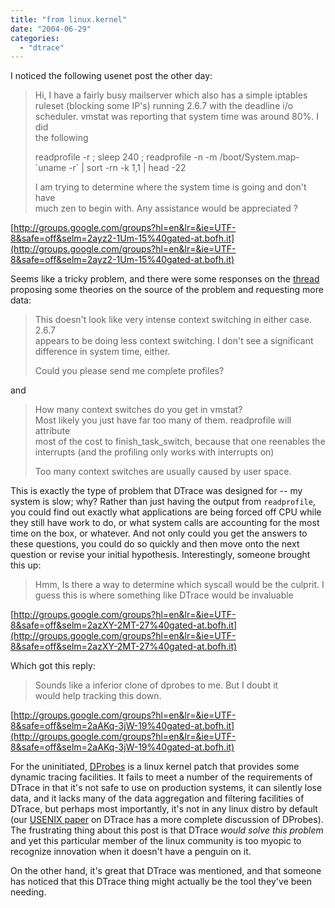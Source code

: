 ```yaml
---
title: "from linux.kernel"
date: "2004-06-29"
categories: 
  - "dtrace"
---
```


I noticed the following usenet post the other day:

> Hi, I have a fairly busy mailserver which also has a simple iptables  
> ruleset (blocking some IP's) running 2.6.7 with the deadline i/o  
> scheduler. vmstat was reporting that system time was around 80%. I did  
> the following  
>   
> readprofile -r ; sleep 240 ; readprofile -n -m /boot/System.map-\`uname -r\` | sort -rn -k 1,1 | head -22  
>   
> <snip>  
>   
> I am trying to determine where the system time is going and don't have  
> much zen to begin with. Any assistance would be appreciated ?  

[http://groups.google.com/groups?hl=en&lr=&ie=UTF-8&safe=off&selm=2ayz2-1Um-15%40gated-at.bofh.it](http://groups.google.com/groups?hl=en&lr=&ie=UTF-8&safe=off&selm=2ayz2-1Um-15%40gated-at.bofh.it)

Seems like a tricky problem, and there were some responses on the [thread](http://groups.google.com/groups?hl=en&lr=&ie=UTF-8&safe=off&th=12e9197c76285598&rnum=2) proposing some theories on the source of the problem and requesting more data:

> This doesn't look like very intense context switching in either case. 2.6.7  
> appears to be doing less context switching. I don't see a significant  
> difference in system time, either.  
>   
> Could you please send me complete profiles?  

and

> How many context switches do you get in vmstat?  
> Most likely you just have far too many of them. readprofile will attribute  
> most of the cost to finish\_task\_switch, because that one reenables the  
> interrupts (and the profiling only works with interrupts on)  
>   
> Too many context switches are usually caused by user space.  

This is exactly the type of problem that DTrace was designed for -- my system is slow; why? Rather than just having the output from `readprofile`, you could find out exactly what applications are being forced off CPU while they still have work to do, or what system calls are accounting for the most time on the box, or whatever. And not only could you get the answers to these questions, you could do so quickly and then move onto the next question or revise your initial hypothesis. Interestingly, someone brought this up:

> Hmm, Is there a way to determine which syscall would be the culprit. I  
> guess this is where something like DTrace would be invaluable  

[http://groups.google.com/groups?hl=en&lr=&ie=UTF-8&safe=off&selm=2azXY-2MT-27%40gated-at.bofh.it](http://groups.google.com/groups?hl=en&lr=&ie=UTF-8&safe=off&selm=2azXY-2MT-27%40gated-at.bofh.it)

Which got this reply:

> Sounds like a inferior clone of dprobes to me. But I doubt it  
> would help tracking this down.

[http://groups.google.com/groups?hl=en&lr=&ie=UTF-8&safe=off&selm=2aAKq-3jW-19%40gated-at.bofh.it](http://groups.google.com/groups?hl=en&lr=&ie=UTF-8&safe=off&selm=2aAKq-3jW-19%40gated-at.bofh.it)

For the uninitiated, [DProbes](http://www-124.ibm.com/developerworks/oss/linux/projects/dprobes) is a linux kernel patch that provides some dynamic tracing facilities. It fails to meet a number of the requirements of DTrace in that it's not safe to use on production systems, it can silently lose data, and it lacks many of the data aggregation and filtering facilities of DTrace, but perhaps most importantly, it's not in any linux distro by default (our [USENIX paper](http://www.sun.com/bigadmin/content/dtrace/dtrace_usenix.pdf) on DTrace has a more complete discussion of DProbes). The frustrating thing about this post is that DTrace _would solve this problem_ and yet this particular member of the linux community is too myopic to recognize innovation when it doesn't have a penguin on it.

On the other hand, it's great that DTrace was mentioned, and that someone has noticed that this DTrace thing might actually be the tool they've been needing.
